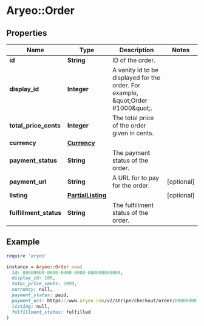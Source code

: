 # Aryeo::Order

## Properties

| Name | Type | Description | Notes |
| ---- | ---- | ----------- | ----- |
| **id** | **String** | ID of the order. |  |
| **display_id** | **Integer** | A vanity id to be displayed for the order. For example, \&quot;Order #1000\&quot;. |  |
| **total_price_cents** | **Integer** | The total price of the order given in cents. |  |
| **currency** | [**Currency**](Currency.md) |  |  |
| **payment_status** | **String** | The payment status of the order. |  |
| **payment_url** | **String** | A URL for to pay for the order. | [optional] |
| **listing** | [**PartialListing**](PartialListing.md) |  | [optional] |
| **fulfillment_status** | **String** | The fulfillment status of the order. |  |

## Example

```ruby
require 'aryeo'

instance = Aryeo::Order.new(
  id: 00000000-0000-0000-0000-000000000000,
  display_id: 100,
  total_price_cents: 2099,
  currency: null,
  payment_status: paid,
  payment_url: https://www.aryeo.com/v2/stripe/checkout/order/00000000-0000-0000-0000-000000000000?pageType&#x3D;order,
  listing: null,
  fulfillment_status: fulfilled
)
```

